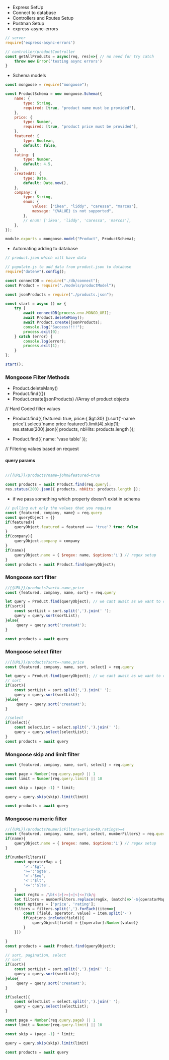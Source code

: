 - Express SetUp
- Connect to database
- Controllers and Routes Setup
- Postman Setup
- express-async-errors

```js
// server
require('express-async-errors')

// controller/productController
const getAllProducts = async(req, res)=>{ // no need for try catch
    throw new Error('testing async errors')
}
```
- Schema models

```js
const mongoose = require("mongoose");

const ProductSchema = new mongoose.Schema({
    name: {
        type: String,
        required: [true, "product name must be provided"],
    },
    price: {
        type: Number,
        required: [true, "product price must be provided"],
    },
    featured: {
        type: Boolean,
        default: false,
    },
    rating: {
        type: Number,
        default: 4.5,
    },
    createdAt: {
        type: Date,
        default: Date.now(),
    },
    company: {
        type: String,
        enum: {
            values: ["ikea", "liddy", "caressa", "marcos"],
            message: "{VALUE} is not supported",
        },
        // enum: ['ikea', 'liddy', 'caressa', 'marcos'],
    },
});

module.exports = mongoose.model("Product", ProductSchema);
```
- Automating adding to database
```js
// product.json which will have data

// populate.js to add data from product.json to database
require("dotenv").config();

const connectDB = require("./db/connect");
const Product = require("./models/productModel");

const jsonProducts = require("./products.json");

const start = async () => {
    try {
        await connectDB(process.env.MONGO_URI);
        await Product.deleteMany();
        await Product.create(jsonProducts);
        console.log("Success!!!!");
        process.exit(0);
    } catch (error) {
        console.log(error);
        process.exit(1);
    }
};

start();

```
### Mongoose Filter Methods

- Product.deleteMany()
- Product.find({})
- Product.create(jsonProducts) //Array of product objects

// Hard Coded filter values
- Product.find({ featured: true, price:{ $gt:30} }).sort('-name price').select('name price featured').limit(4).skip(1);
res.status(200).json({ products, nbHits: products.length });

- Product.find({ name: 'vase table' });

// Filtering values based on request

#### query params

```js

//{{URL}}/products?name=john&featured=true

const products = await Product.find(req.query);
res.status(200).json({ products, nbHits: products.length });

```
- if we pass something which property doesn't exist in schema

```js
// pulling out only the values that you require
const {featured, company, name} = req.query
const queryObject = {}
if(featured){
    queryObject.featured = featured === 'true'? true: false
}
if(company){
    queryObject.company = company
}
if(name){
    queryObject.name = { $regex: name, $options:'i'} // regex setup
}
const products = await Product.find(queryObject);

```
### Mongoose sort filter

```js
//{{URL}}/products?sort=-name,price
const {featured, company, name, sort} = req.query

let query = Product.find(queryObject); // we cant await as we want to chain sort with the query
if(sort){
    const sortList = sort.split(',').join(' ');
    query = query.sort(sortList);
}else{
     query = query.sort('createAt');
}

const products = await query
```

### Mongoose select filter

```js
//{{URL}}/products?sort=-name,price
const {featured, company, name, sort, select} = req.query

let query = Product.find(queryObject); // we cant await as we want to chain sort with the query
// sort
if(sort){
    const sortList = sort.split(',').join(' ');
    query = query.sort(sortList);
}else{
     query = query.sort('createAt');
}

//select
if(select){
    const selectList = select.split(',').join(' ');
    query = query.select(selectList);
}
const products = await query

```
### Mongoose skip and limit filter

```js
const {featured, company, name, sort, select} = req.query

const page = Number(req.query.page) || 1
const limit = Number(req.query.limit) || 10

const skip = (page -1) * limit;

query = query.skip(skip).limit(limit)

const products = await query

```

### Mongoose numeric filter
```js
//{{URL}}/products?numericFilters=price>40,ratings>=4
const {featured, company, name, sort, select, numberFilters} = req.query
if(name){
    queryObject.name = { $regex: name, $options:'i'} // regex setup
}

if(numberFilters){
    const operatorMap = {
        '>':'$gt',
        '>=':'$gte',
        '=':'$eq',
        '<':'$lt',
        '<=':'$lte',
    }
    const regEx = /\b(<|>|>=|=|<|<=)\b/g
    let filters = numberFilters.replace(regEx, (match)=>`-${operatorMap[match]}-`);
    const options = ['price', 'rating'];
    filters = filters.split(',').forEach((item=>{
        const [field, operator, value] = item.split('-')
        if(options.include(field)){
            queryObject[field] = {[operator]:Number(value)}
        }
    }))

}
const products = await Product.find(queryObject);

// sort, pagination, select
// sort
if(sort){
    const sortList = sort.split(',').join(' ');
    query = query.sort(sortList);
}else{
     query = query.sort('createAt');
}

if(select){
    const selectList = select.split(',').join(' ');
    query = query.select(selectList);
}

const page = Number(req.query.page) || 1
const limit = Number(req.query.limit) || 10

const skip = (page -1) * limit;

query = query.skip(skip).limit(limit)

const products = await query



```
